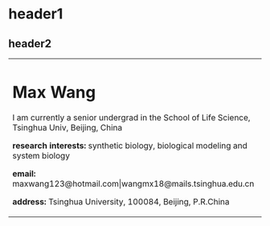 # header1
## header2

<table boarder='0'>
  <tr>
    <td qidth='85%'>
      <h1>Max Wang</h1>
      <p>I am currently a senior undergrad in the School of Life Science, Tsinghua Univ, Beijing, China</p>
      <p><b>research interests:</b> synthetic biology, biological modeling and system biology</p>
      <p></p>
      <p><b>email:</b> maxwang123@hotmail.com|wangmx18@mails.tsinghua.edu.cn</p>
      <p><b>address:</b> Tsinghua University, 100084, Beijing, P.R.China </p>
    </td>
  </tr>
</table>
